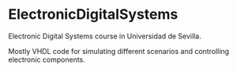 # ElectronicDigitalSystems
Electronic Digital Systems course in Universidad de Sevilla.

Mostly VHDL code for simulating different scenarios and controlling electronic components.
